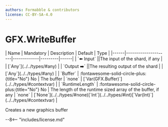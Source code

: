 ```yaml
---
authors: Formabble & contributors
license: CC-BY-SA-4.0
---
```



# GFX.WriteBuffer

<div class="sh-parameters" markdown="1">
| Name | Mandatory | Description | Default | Type |
|------|---------------------|-------------|---------|------|
| `⬅️ Input` ||The input of the shard, if any | | [`Any`](../../types/#any) |
| `Output ➡️` ||The resulting output of the shard | | [`Any`](../../types/#any) |
| `Buffer` | :fontawesome-solid-circle-plus:{title="No"} No  | The buffer | `none` | [`Var(GFX.Buffer)`](../../types/#contextvar) |
| `RuntimeLength` | :fontawesome-solid-circle-plus:{title="No"} No  | The length of the runtime sized array of the buffer, if any | `none` | [`None`](../../types/#none)[`Int`](../../types/#int)[`Var(Int)`](../../types/#contextvar) |

</div>

Creates a new graphics buffer 

--8<-- "includes/license.md"

